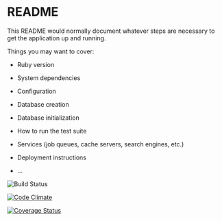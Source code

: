 # README

This README would normally document whatever steps are necessary to get the
application up and running.

Things you may want to cover:

* Ruby version

* System dependencies

* Configuration

* Database creation

* Database initialization

* How to run the test suite

* Services (job queues, cache servers, search engines, etc.)

* Deployment instructions

* ...


![Build Status](https://codeship.com/projects/60fbdf30-c358-0135-2f2a-3e1c866e82bd/status?branch=master)

[![Code Climate](https://codeclimate.com/github/cara-miller/crunchy/badges/gpa.svg)](https://codeclimate.com/github/cara-miller/crunchy)

[![Coverage Status](https://coveralls.io/repos/github/cara-miller/crunchy/badge.svg?branch=master)](https://coveralls.io/github/cara-miller/crunchy?branch=master)
<!--
[![Coverage Status](https://coveralls.io/repos/github/cara-miller/crunchy/badge.svg?branch=master](https://coveralls.io/github/cara-miller/crunchy?branch=master) -->
